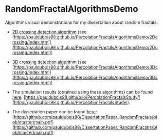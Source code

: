 # RandomFractalAlgorithmsDemo
Algorithms visual demonstrations for my dissertation about random fractals.

* [2D crossing detection algorithm](https://pauldubois98.github.io/PercolationFractalsAlgorithmsDemo/2Dcrossing/index.html) (see [https://pauldubois98.github.io/PercolationFractalsAlgorithmsDemo/2Dcrossing/index.html](https://pauldubois98.github.io/PercolationFractalsAlgorithmsDemo/2Dcrossing/index.html))
* [3D crossing detection algorithm](https://pauldubois98.github.io/PercolationFractalsAlgorithmsDemo/3Dcrossing/index.html) (see [https://pauldubois98.github.io/PercolationFractalsAlgorithmsDemo/3Dcrossing/index.html](https://pauldubois98.github.io/PercolationFractalsAlgorithmsDemo/3Dcrossing/index.html))

* The simulation results (obtained using these algorithms) can be found [here](https://pauldubois98.github.io/PercolationFractalsStudy/): [https://pauldubois98.github.io/PercolationFractalsStudy/](https://pauldubois98.github.io/PercolationFractalsStudy/).
* The dissertation paper can be found [here](https://github.com/pauldubois98/DissertationPaper_RandomFractals/blob/master/main.pdf): [https://github.com/pauldubois98/DissertationPaper_RandomFractals/blob/master/main.pdf](https://github.com/pauldubois98/DissertationPaper_RandomFractals/blob/master/main.pdf).
